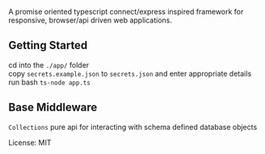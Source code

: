 A promise oriented typescript connect/express inspired framework for responsive, browser/api driven web applications.

## Getting Started

cd into the `./app/` folder \
copy `secrets.example.json` to `secrets.json` and enter appropriate details \
run bash `ts-node app.ts` 

## Base Middleware

`Collections` pure api for interacting with schema defined database objects

License: MIT

